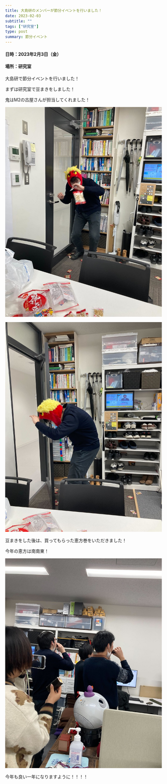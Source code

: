 ```yaml
---
title: 大島研のメンバーが節分イベントを行いました！
date: 2023-02-03
subtitle: ""
tags: ["研究室"]
type: post
summary: 節分イベント
---
```



#### 日時：2023年2月3日（金）
#### 場所：研究室

大島研で節分イベントを行いました！

まずは研究室で豆まきをしました！

鬼はM2の古屋さんが担当してくれました！

![](oni1.jpg)

![](oni2.jpg)

豆まきをした後は、買ってもらった恵方巻をいただきました！

今年の恵方は南南東！

![](eho1.jpg)

  
今年も良い一年になりますように！！！！


<!-- 1. 論文採録バージョン -->
<!-- [第一著者]さんの論文が「[学会フルネーム]」に採録されました。 -->

<!-- [公式Webページ](学会公式ページTopのURL) -->


<!-- 書誌情報。書式はPublicationsを参考。変にコードブロックとかで囲まなくてOK -->


<!-- [年月日]に発表予定 -->



<!-- 2. 論文発表済みバージョン -->
<!-- [第一著者]さんが「[学会フルネーム]」で発表しました。 -->

<!-- [公式Webページ](学会公式ページTopのURL) -->


<!-- 書誌情報。書式はPublicationsを参考。変にコードブロックとかで囲まなくてOK -->


<!-- 3. 論文受賞バージョン -->
<!-- [第一著者]さんの論文が「[学会フルネーム]」で「[受賞名]」を受賞しました -->

<!-- [公式Webページ](学会公式ページTopのURL) -->


<!-- 書誌情報。書式はPublicationsを参考。変にコードブロックとかで囲まなくてOK -->

<!-- 同学会複数名の場合は並べて良い感じにして -->